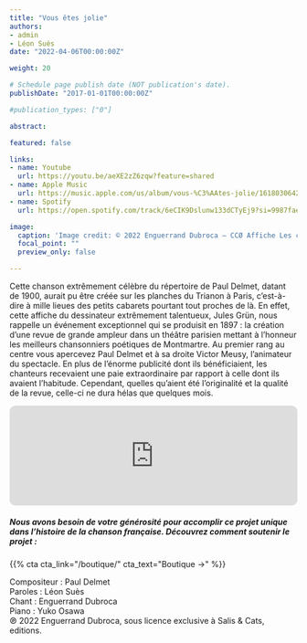 ```yaml
---
title: "Vous êtes jolie"
authors:
- admin
- Léon Suès
date: "2022-04-06T00:00:00Z"

weight: 20

# Schedule page publish date (NOT publication's date).
publishDate: "2017-01-01T00:00:00Z"

#publication_types: ["0"]

abstract: 

featured: false

links:
- name: Youtube
  url: https://youtu.be/aeXE2zZ6zqw?feature=shared
- name: Apple Music
  url: https://music.apple.com/us/album/vous-%C3%AAtes-jolie/1618030642?i=1618030823
- name: Spotify
  url: https://open.spotify.com/track/6eCIK9Dslunw133dCTyEj9?si=9987fae9efe648e4

image:
  caption: 'Image credit: © 2022 Enguerrand Dubroca – CCØ Affiche Les chansonniers de Montmartre au Trianon, par Jules Grün – Paris Collections / Musée Carnavalet'
  focal_point: ""
  preview_only: false

---
```


Cette chanson extrêmement célèbre du répertoire de Paul Delmet, datant de 1900, aurait pu être créée sur les planches du Trianon à Paris, c’est-à-dire à mille lieues des petits cabarets pourtant tout proches de là. En effet, cette affiche du dessinateur extrêmement talentueux, Jules Grün, nous rappelle un événement exceptionnel qui se produisit en 1897 : la création d’une revue de grande ampleur dans un théâtre parisien mettant à l’honneur les meilleurs chansonniers poétiques de Montmartre. Au premier rang au centre vous apercevez Paul Delmet et à sa droite Victor Meusy, l’animateur du spectacle. En plus de l’énorme publicité dont ils bénéficiaient, les chanteurs recevaient une paie extraordinaire par rapport à celle dont ils avaient l’habitude. Cependant, quelles qu’aient été l’originalité et la qualité de la revue, celle-ci ne dura hélas que quelques mois.


<iframe allow="autoplay *; encrypted-media *; fullscreen *; clipboard-write" frameborder="0" height="175" style="width:100%;max-width:720px;overflow:hidden;border-radius:10px;" sandbox="allow-forms allow-popups allow-same-origin allow-scripts allow-storage-access-by-user-activation allow-top-navigation-by-user-activation" src="https://embed.music.apple.com/us/album/vous-%C3%AAtes-jolie/1618030642?i=1618030823"></iframe>

##### Nous avons besoin de votre générosité pour accomplir ce projet unique dans l’histoire de la chanson française. Découvrez comment soutenir le projet :
{{% cta cta_link="/boutique/" cta_text="Boutique →" %}}

<p>Compositeur : Paul Delmet <br>
Paroles : Léon Suès<br>
Chant : Enguerrand Dubroca<br>
Piano : Yuko Osawa<br>
℗ 2022 Enguerrand Dubroca, sous licence exclusive à Salis & Cats, editions.</p>


